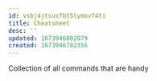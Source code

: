 ```yaml
---
id: vsbj4jtsusfbt5lymovf4ti
title: Cheatsheet
desc: ''
updated: 1673946802079
created: 1673946782356
---
```


Collection of all commands that are handy
